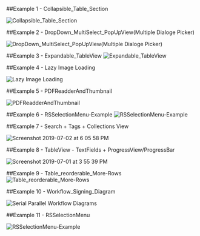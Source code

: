 
##Example 1 - Collapsible_Table_Section

![Collapsible_Table_Section](https://user-images.githubusercontent.com/27955299/161693604-01c1a9a0-0553-4396-8130-8d20befbcb51.gif)

##Example 2 - DropDown_MultiSelect_PopUpView(Multiple Dialoge Picker)

![DropDown_MultiSelect_PopUpView(Multiple Dialoge Picker)](https://user-images.githubusercontent.com/27955299/161693761-a26a3294-e08d-43bd-9ff0-4690f2a58a25.gif)

##Example 3 - Expandable_TableView
![Expandable_TableView](https://user-images.githubusercontent.com/27955299/161693882-ff67181f-4caf-4ce4-a360-ce4d93f80138.gif)

##Example 4 - Lazy Image Loading

![Lazy Image Loading](https://user-images.githubusercontent.com/27955299/161694011-07e7ce14-6c2b-443d-95c7-8ff2b1deea6c.gif)

##Example 5 - PDFReadderAndThumbnail

![PDFReadderAndThumbnail](https://user-images.githubusercontent.com/27955299/161694278-9ec890f1-e121-45eb-b220-73659c79ea24.gif)


##Example 6 - RSSelectionMenu-Example
![RSSelectionMenu-Example](https://user-images.githubusercontent.com/27955299/161694457-a0a9225f-5239-44a1-ac91-731622c4b170.gif)

##Example 7 - Search + Tags + Collections View

![Screenshot 2019-07-02 at 6 05 58 PM](https://user-images.githubusercontent.com/27955299/60513161-1d5b8080-9cf4-11e9-9091-fb0ff78726fc.png)

##Example 8 - TableView - TextFields + ProgressView/ProgressBar

![Screenshot 2019-07-01 at 3 55 39 PM](https://user-images.githubusercontent.com/27955299/60429468-c16ff980-9c18-11e9-82c7-cb64242b1f15.png)

##Example 9 - Table_reorderable_More-Rows
![Table_reorderable_More-Rows](https://user-images.githubusercontent.com/27955299/161694845-21e4994f-d629-4724-b2d4-eb0241f57e91.gif)

##Example 10 - Workflow_Signing_Diagram

![Serial   Parallel Workflow Diagrams](https://user-images.githubusercontent.com/27955299/161694993-4e1ac3d0-ce50-4da2-8132-b1ffd6090ba7.gif)

##Example 11 - RSSelectionMenu

![RSSelectionMenu-Example](https://user-images.githubusercontent.com/27955299/161695148-3bba04d4-fc70-43d6-9819-080598206e50.gif)

